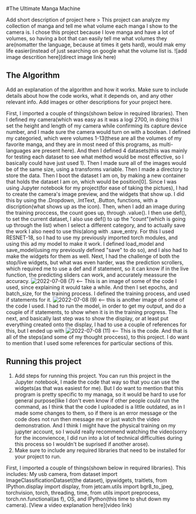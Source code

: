 #The Ultimate Manga Machine 

 Add short description of project here > 
This project can analyze my collection of manga and tell me what volume each manga I show to the camera is. I chose this project because I love manga and have a lot of volumes, so having a bot that can easily tell me what volumes they are(nomatter the language, because at times it gets hard), would mak emy life easier(instead of just searching on google what the volume list is. 
![add image descrition here](direct image link here)

## The Algorithm

Add an explanation of the algorithm and how it works. Make sure to include details about how the code works, what it depends on, and any other relevant info. Add images or other descriptions for your project here. 

First, I imported a couple of things(shown below in required libraries). Then I defined my camera(which was easy as it was a logi 2700, in doing this I set the height and length of my camera while confirming its capture device number, and I made sure the camera would turn on with a boolean. I defined my categoried, which were volumes 1-13(these are all the volumes of my favorite manga, and they are in most need of this programs, as multi-languages are present here). And then I defined 4 datasets(this was mainly for testing each dataset to see what method would be most effective, so I basically could have just used 1). Then I made sure all of the images would be of the same size, using a transforms variable. Then I made a directory to store the data. Then I boot the dataset I am on, by making a new container that holds the dataset I am on, which would be position[0]. Since I was using Jupyter notebook for my project(for ease of taking the pictues), I had to create the camera's image preview, and the widgets that show up. I did this by using the .Dropdown, .IntText, .Button, functions, with a discription(what shows up as the icon). Then, when I add an image during the training proccess, the count goes up, through .value(). I then use def(), to set the current dataset, I also use def() to up the "count"(which is going up through the list) when I select a different category, and to actually save the work I also need to use this(along with .save_entry. For this I used RESNET-18, so I had to use my previously imported torch modules, and using this ad my model to make it work. I defined load_model and save_model(using my previously defined "save" to do so), and I also had to make the widgets for them as well. Next, I had the challenge of both the stop/live widgets, but what was even harder, was the prediction scrollers, which required me to use a def and if statement, so it can know if in the live function, the predicting sliders can work, and accurately meassure the accuracy. ![2022-07-08 (7)](https://user-images.githubusercontent.com/108949653/178089723-889021df-42b2-4f64-b457-0e86194b0b9a.png)  <-- This is an image of some of the code I used, since explaining it would take a while. And then I set epochs, and batch_size, for the training process. I defined the training process, and used if statements for it. ![2022-07-08 (9)](https://user-images.githubusercontent.com/108949653/178089820-f44f595c-e78a-47b5-93ed-a223376e6817.png) <-- this is another image of some of the code I used. I had to run the model, in order to get my output, and do a couple of if statements, to show when it is in the training progress. The next, and basically last step was to show the display, or at least put everything created onto the display, I had to use a couple of references for this, but I ended up with 
![2022-07-08 (11)](https://user-images.githubusercontent.com/108949653/178090443-96446265-66b0-4e95-b876-9c49052eba0b.png) <-- This is the code. And that is all of the steps(and some of my thought proccess), to this project. I do want to mention that I used some references for particular sections of this. 

 
## Running this project

1. Add steps for running this project.
You can run this project in the Jupyter notebook, I made the code that way so that you can use the widgets(as that was easiest for me). But I do want to mention that this program is pretty specific to my managa, so it would be hard to use for general purpose(like I don't even know if other people could run the command, as I think that the code I uploaded is a little outdated, as in I made some changes to them, so if there is an error message or the code does not run then message me or just watch the video demonstration. And I think I might have the physical training on my jupyter account, so I would really recommend watching the video(sorry for the inconviencce, I did run into a lot of technical difficulties during this process so I wouldn't be suprised if another arose). 
2. Make sure to include any required libraries that need to be installed for your project to run.

First, I imported a couple of things(shown below in required libraries). This includes: My usb camera, from dataset import ImageClassificationDataset(the dataset), ipywidgets, traitlets, from IPython.display import display, from jetcam.utils import bgr8_to_jpeg, torchvision, torch, threading, time, from utils import preprocess, torch.nn.functional(as f), OS, and IPython(this time to shut down my camera). 
[View a video explanation here](video link)
